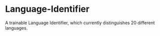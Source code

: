 # Language-Identifier
A trainable Language Identifier, which currently distinguishes 20 different languages.
